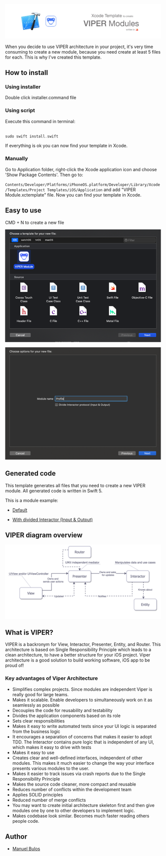 ![](assets/header.jpg)

When you decide to use VIPER architecture in your project, it's very time consuming to create a new module, because you need create at least 5 files for each. This is why I've created this template.

## How to install

### Using installer
Double click installer.command file

### Using script
Execute this command in terminal:

```swift

sudo swift install.swift

```

If everything is ok you can now find your template in Xcode.

### Manually

Go to Application folder, right-click the Xcode application icon and choose 'Show Package Contents'. Then go to:

`Contents/Developer/Platforms/iPhoneOS.platform/Developer/Library/Xcode/Templates/Project Templates/iOS/Application` and add "VIPER Module.xctemplate" file. Now you can find your template in Xcode.

## Easy to use
CMD + N to create a new file

![](/assets/wizard1.png)

![](/assets/wizard2.png)

## Generated code

This template generates all files that you need to create a new VIPER module. All generated code is written in Swift 5.

This is a module example:


- [Default](/assets/defaultOutput.md)

- [With divided Interactor (Input & Output)](/assets/inputOutput.md)


## VIPER diagram overview

![Preview](/assets/viper_diagram.png)


## What is VIPER?

VIPER is a backronym for View, Interactor, Presenter, Entity, and Router. This architecture is based on Single Responsibility Principle which leads to a clean architecture, to have a better structure for your iOS project.
Viper architecture is a good solution to build working software, iOS app to be proud of!

### Key advantages of Viper Architecture

-   Simplifies complex projects. Since modules are independent Viper is really good for large teams.
-   Makes it scalable. Enable developers to simultaneously work on it as seamlessly as possible
-   Decouples the code for reusability and  testability
-   Divides the application components based on its role
-   Sets clear responsibilities
-   Makes it easy to write automated tests since your  UI logic is separated from the business logic
-   It encourages a separation of concerns that makes it easier to adopt TDD. The Interactor contains pure logic that is independent of any UI, which makes it easy to drive with tests
-   Makes it easy to use
-   Creates clear and well-defined interfaces, independent of other modules. This makes it much easier to change the way your interface presents various modules to the user.
-   Makes it easier to track issues via crash reports due to the Single Responsibility Principle
-   Makes the source code cleaner, more compact and reusable
-   Reduces number of conflicts within the development team
-   Applies SOLID principles
-   Reduced number of merge conflicts
-   You may want to create initial architecture skeleton first and then give modules one by one to other developers to implement logic.
-   Makes codebase look similar. Becomes much faster reading others people code.

## Author

* [Manuel Bulos](https://www.twitter.com/manuelbulos)
